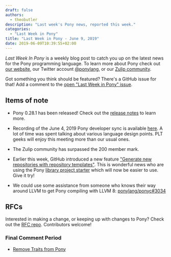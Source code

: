 ```yaml
---
draft: false
authors:
  - theobutler
description: "Last week's Pony news, reported this week."
categories:
  - "Last Week in Pony"
title: "Last Week in Pony - June 9, 2019"
date: 2019-06-09T10:39:55+02:00
---
```

_Last Week In Pony_ is a weekly blog post to catch you up on the latest news for the Pony programming language. To learn more about Pony check out [our website](https://ponylang.io), our Twitter account [@ponylang](https://twitter.com/ponylang), or our [Zulip community](https://ponylang.zulipchat.com).

Got something you think should be featured? There's a GitHub issue for that! Add a comment to the [open "Last Week in Pony" issue](https://github.com/ponylang/ponylang.github.io/issues?q=is%3Aissue+is%3Aopen+label%3Alast-week-in-pony).
<!-- more -->

## Items of note

- Pony 0.28.1 has been released! Check out the [release notes](https://www.ponylang.io/blog/2019/06/0.28.1-released/) to learn more.

- Recording of the June 4, 2019 Pony developer sync is available [here](https://sync-recordings.ponylang.io/r/2019_06_04.m4a). A lot of time was spent talking about various language design points. PLT geeks will enjoy this meeting more than our usual ones.

- The Zulip community has surpassed the 200 member mark.

- Earlier this week, GitHub introduced a new feature ["Generate new repositories with repository templates"](https://github.blog/2019-06-06-generate-new-repositories-with-repository-templates/). This is wonderful news who are using the Pony [library project starter](https://github.com/ponylang/library-project-starter) which will now be easier to use. Give it try!

- We could use some assistance from someone who knows their way around LLVM to get Pony compiling with LLVM 8: [ponylang/ponyc#3034](https://github.com/ponylang/ponyc/pull/3034)

## RFCs

Interested in making a change, or keeping up with changes to Pony? Check out the [RFC repo](https://github.com/ponylang/rfcs). Contributors welcome!

### Final Comment Period

- [Remove Traits from Pony](https://github.com/ponylang/rfcs/pull/138)
